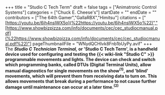 +++
title = "Studio C Tech Term"
draft = false
tags = ["Animatronic Control Systems"]
categories = ["Chuck E. Cheese's"]
startDate = ""
endDate = ""
contributors = ["The 64th Gamer","GallaRBX","Himitsu"]
citations = ["[https://youtu.be/6ih4nsIWX5o](%22https://youtu.be/6ih4nsIWX5o%22)","[https://www.showbizpizza.com/info/documents/cec/cec_studiocmanual.pdf](%22https://www.showbizpizza.com/info/documents/cec/cec_studiocmanual.pdf%22)"]
pageThumbnailFile = "WNydQCHIvk8Fnb1bUyPy.avif"
+++
The ***Studio C Technician Terminal,* or 'Studio C Tech Term', is a handheld device used for configuring and testing the {{< wiki-link "Studio C" >}} programmable movements and lights.
The device can check and switch which programming banks, called DTUs (Digital Terminal Units), allow manual diagnostics for single movements on the show<sup>(1)</sup>, and 'blind' movements, which will prevent them from receiving data to turn on. This allows movements that break during a performance to not cause further damage until maintenance can occur at a later time.<sup>(2)</sup>**
